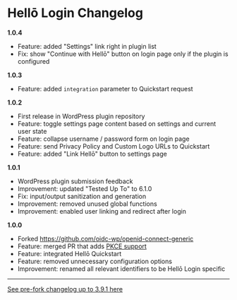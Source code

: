 # Hellō Login Changelog

**1.0.4**

- Feature: added "Settings" link right in plugin list
- Fix: show "Continue with Hellō" button on login page only if the plugin is configured

**1.0.3**

- Feature: added `integration` parameter to Quickstart request

**1.0.2**

- First release in WordPress plugin repository
- Feature: toggle settings page content based on settings and current user state
- Feature: collapse username / password form on login page
- Feature: send Privacy Policy and Custom Logo URLs to Quickstart
- Feature: added "Link Hellō" button to settings page

**1.0.1**

- WordPress plugin submission feedback
- Improvement: updated "Tested Up To" to 6.1.0
- Fix: input/output sanitization and generation
- Improvement: removed unused global functions
- Improvement: enabled user linking and redirect after login

**1.0.0**

- Forked https://github.com/oidc-wp/openid-connect-generic
- Feature: merged PR that adds [PKCE support](https://github.com/oidc-wp/openid-connect-generic/pull/421)
- Feature: integrated Hellō Quickstart
- Feature: removed unnecessary configuration options
- Improvement: renamed all relevant identifiers to be Hellō Login specific

--------

[See pre-fork changelog up to 3.9.1 here](https://github.com/oidc-wp/openid-connect-generic/blob/main/CHANGELOG.md)
